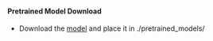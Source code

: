 #### Pretrained Model Download 

- Download the [model](https://drive.google.com/file/d/1Fc9LA5KRoprYMlQ8gZmsddKHdDQW0Z8z/view?usp=drive_link) and place it in ./pretrained_models/   